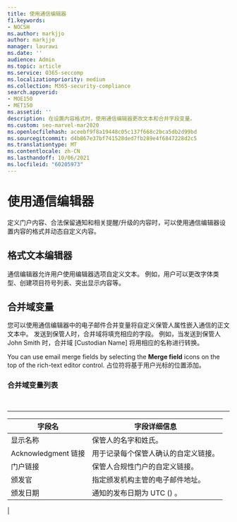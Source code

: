 ```yaml
---
title: 使用通信编辑器
f1.keywords:
- NOCSH
ms.author: markjjo
author: markjjo
manager: laurawi
ms.date: ''
audience: Admin
ms.topic: article
ms.service: O365-seccomp
ms.localizationpriority: medium
ms.collection: M365-security-compliance
search.appverid:
- MOE150
- MET150
ms.assetid: ''
description: 在设置内容格式时，使用通信编辑器更改文本和合并字段变量。
ms.custom: seo-marvel-mar2020
ms.openlocfilehash: aceebf9f8a19448c05c137f668c2bca5db2d99bd
ms.sourcegitcommit: d4b867e37bf741528ded7fb289e4f6847228d2c5
ms.translationtype: MT
ms.contentlocale: zh-CN
ms.lasthandoff: 10/06/2021
ms.locfileid: "60205973"
---
```

# <a name="use-the-communications-editor"></a>使用通信编辑器

定义门户内容、合法保留通知和相关提醒/升级的内容时，可以使用通信编辑器设置内容的格式并动态自定义内容。

## <a name="rich-text-editor"></a>格式文本编辑器

通信编辑器允许用户使用编辑器选项自定义文本。 例如，用户可以更改字体类型、创建项目符号列表、突出显示内容等。

## <a name="merge-field-variables"></a>合并域变量

您可以使用通信编辑器中的电子邮件合并变量将自定义保管人属性嵌入通信的正文文本中。 发送到保管人时，合并域将填充相应的字段。 例如，当发送到保管人 John Smith 时，合并域 [Custodian Name] 将用相应的名称进行转换。

You can use email merge fields by selecting the **Merge field** icons on the top of the rich-text editor control. 占位符将基于用户光标的位置添加。

### <a name="list-of-merge-field-variables"></a>合并域变量列表

<br>

****

|字段名|字段详细信息|
|---|---|
|显示名称|保管人的名字和姓氏。|
|Acknowledgment 链接|用于记录每个保管人确认的自定义链接。|
|门户链接|保管人合规性门户的自定义链接。|
|颁发官|指定颁发机构主管的电子邮件地址。|
|颁发日期|通知的发布日期为 UTC () 。|
|
